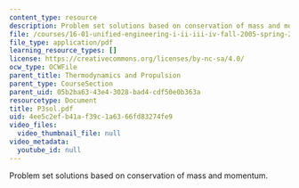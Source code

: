 ```yaml
---
content_type: resource
description: Problem set solutions based on conservation of mass and momentum.
file: /courses/16-01-unified-engineering-i-ii-iii-iv-fall-2005-spring-2006/4ee5c2efb41af39c1a6366fd83274fe9_P3sol.pdf
file_type: application/pdf
learning_resource_types: []
license: https://creativecommons.org/licenses/by-nc-sa/4.0/
ocw_type: OCWFile
parent_title: Thermodynamics and Propulsion
parent_type: CourseSection
parent_uid: 05b2ba63-43e4-3028-bad4-cdf50e0b363a
resourcetype: Document
title: P3sol.pdf
uid: 4ee5c2ef-b41a-f39c-1a63-66fd83274fe9
video_files:
  video_thumbnail_file: null
video_metadata:
  youtube_id: null
---
```

Problem set solutions based on conservation of mass and momentum.